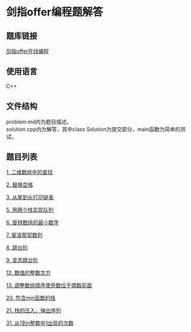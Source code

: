 # 剑指offer编程题解答
## 题库链接
[剑指offer在线编程](https://www.nowcoder.com/ta/coding-interviews)
## 使用语言
C++
## 文件结构
problem.md内为题目描述。  
solution.cpp内为解答，其中class Solution为提交部分，main函数为简单的测试。
## 题目列表
[1. 二维数组中的查找](./JZ1)

[2. 替换空格](./JZ2)

[3. 从尾到头打印链表](./JZ3)

[5. 用两个栈实现队列](./JZ5)

[6. 旋转数组的最小数字](./JZ6)

[7. 斐波那契数列](./JZ7)

[8. 跳台阶](./JZ8)

[9. 变态跳台阶](./JZ9)

[12. 数值的整数次方](./JZ12)

[13. 调整数组顺序使奇数位于偶数前面](./JZ13)

[20. 包含min函数的栈](./JZ20)

[21. 栈的压入、弹出序列](./JZ21)

[31. 从1到n整数中1出现的次数](./JZ31)